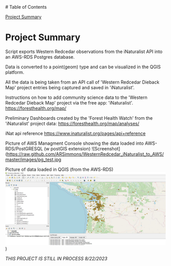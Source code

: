 
<html>
<head>
</head>
<body>
# Table of Contents

[Project Summary](#project-summary)

	
# <a name="project-summary"></a>Project Summary
Script exports Western Redcedar observations from the iNaturalist API into an AWS-RDS Postgres database.

Data is converted to a point(geom) type and can be visualized in the QGIS platform.

All the data is being taken from an API call of 'Western Redcedar Dieback Map' project entries being captured and saved in 'iNaturalist'.

Instructions on how to add community science data to the 'Western Redcedar Dieback Map' project via the free app: 'iNaturalist'.
https://foresthealth.org/map/

Preliminary Dashboards created by the 'Forest Health Watch' from the 'iNaturalist' project data:
https://foresthealth.org/map/analyses/

iNat api reference https://www.inaturalist.org/pages/api+reference

Picture of AWS Managment Console showing the data loaded into AWS-RDS/PostGRESQL (w postGIS extension)
![Screenshot](https://raw.github.com/ARSimmons/WesternRedcedar_iNaturalist_to_AWS/master/images/pg_test.jpg

Picture of data loaded in QGIS (from the AWS-RDS)
![url-to-image](https://github.com/ARSimmons/WesternRedcedar_iNaturalist_to_AWS/blob/main/images/western_red_cedar_project_in_inaturalist.JPG))

*THIS PROJECT IS STILL IN PROCESS 8/22/2023*
 
</body>
</html>

